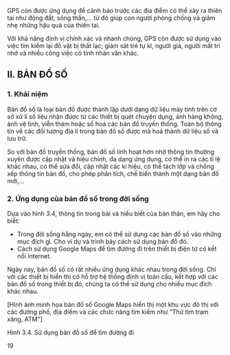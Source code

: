 GPS còn được ứng dụng để cảnh báo trước các địa điểm có thể xảy ra thiên tai như động đất, sóng thần,... từ đó giúp con người phòng chống và giảm nhẹ những hậu quả của thiên tai.

Với khả năng định vị chính xác và nhanh chóng, GPS còn được sử dụng vào việc tìm kiếm lại đồ vật bị thất lạc; giám sát trẻ tự kỉ, người già, người mất trí nhớ và nhiều công việc có tính nhân văn khác.

## II. BẢN ĐỒ SỐ

### 1. Khái niệm

Bản đồ số là loại bản đồ được thành lập dưới dạng dữ liệu máy tính trên cơ sở xử lí số liệu nhận được từ các thiết bị quét chuyên dụng, ảnh hàng không, ảnh vệ tinh, viễn thám hoặc số hoá các bản đồ truyền thống. Toàn bộ thông tin về các đối tượng địa lí trong bản đồ số được mã hoá thành dữ liệu số và lưu trữ.

So với bản đồ truyền thống, bản đồ số linh hoạt hơn nhờ thông tin thường xuyên được cập nhật và hiệu chỉnh, đa dạng ứng dụng, có thể in ra các tỉ lệ khác nhau, có thể sửa đổi, cập nhật các kí hiệu, có thể tách lớp và chồng xếp thông tin bản đồ, cho phép phân tích, chế biến thành một dạng bản đồ mới,...

### 2. Ứng dụng của bản đồ số trong đời sống

Dựa vào hình 3.4, thông tin trong bài và hiểu biết của bản thân, em hãy cho biết:
- Trong đời sống hằng ngày, em có thể sử dụng các bản đồ số vào những mục đích gì. Cho ví dụ và trình bày cách sử dụng bản đồ đó.
- Cách sử dụng Google Maps để tìm đường đi trên thiết bị điện tử có kết nối internet.

Ngày nay, bản đồ số có rất nhiều ứng dụng khác nhau trong đời sống. Chỉ với các thiết bị hiển thị có hỗ trợ hệ thống định vị toàn cầu, kết hợp với các bản đồ số trong thiết bị đó, chúng ta có thể sử dụng cho nhiều mục đích khác nhau.

[Hình ảnh minh họa bản đồ số Google Maps hiển thị một khu vực đô thị với các đường phố, địa điểm và các chức năng tìm kiếm như "Thử tìm trạm xăng, ATM"]

Hình 3.4. Sử dụng bản đồ số để tìm đường đi

19